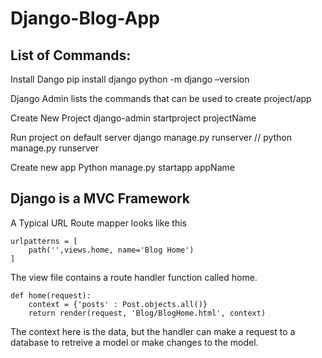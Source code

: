# Django-Blog-App

## List of Commands:
Install Dango
pip install django
python -m django –version

Django Admin lists the commands that can be used to create project/app

Create New Project
django-admin startproject projectName 

Run project on default server
django manage.py runserver // python manage.py runserver

Create new app
Python manage.py startapp appName

## Django is a MVC Framework

A Typical URL Route mapper looks like this
```
urlpatterns = [
    path('',views.home, name='Blog Home')
]
```

The view file contains a route handler function called home. 
```
def home(request):
    context = {'posts' : Post.objects.all()}
    return render(request, 'Blog/BlogHome.html', context)
```

The context here is the data, but the handler can make a request to a database to retreive a model or make changes to the model.




